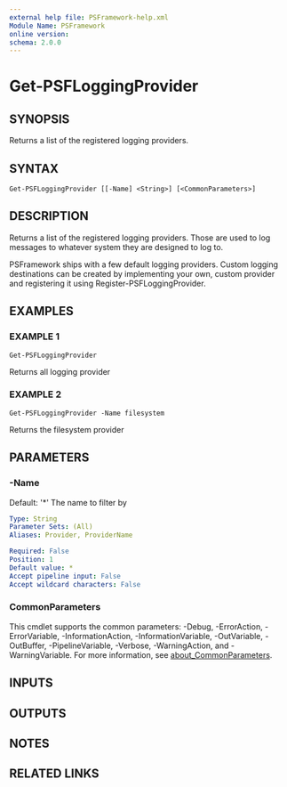 ```yaml
---
external help file: PSFramework-help.xml
Module Name: PSFramework
online version:
schema: 2.0.0
---
```


# Get-PSFLoggingProvider

## SYNOPSIS
Returns a list of the registered logging providers.

## SYNTAX

```
Get-PSFLoggingProvider [[-Name] <String>] [<CommonParameters>]
```

## DESCRIPTION
Returns a list of the registered logging providers.
Those are used to log messages to whatever system they are designed to log to.

PSFramework ships with a few default logging providers.
Custom logging destinations can be created by implementing your own, custom provider and registering it using Register-PSFLoggingProvider.

## EXAMPLES

### EXAMPLE 1
```
Get-PSFLoggingProvider
```

Returns all logging provider

### EXAMPLE 2
```
Get-PSFLoggingProvider -Name filesystem
```

Returns the filesystem provider

## PARAMETERS

### -Name
Default: '*'
The name to filter by

```yaml
Type: String
Parameter Sets: (All)
Aliases: Provider, ProviderName

Required: False
Position: 1
Default value: *
Accept pipeline input: False
Accept wildcard characters: False
```

### CommonParameters
This cmdlet supports the common parameters: -Debug, -ErrorAction, -ErrorVariable, -InformationAction, -InformationVariable, -OutVariable, -OutBuffer, -PipelineVariable, -Verbose, -WarningAction, and -WarningVariable. For more information, see [about_CommonParameters](http://go.microsoft.com/fwlink/?LinkID=113216).

## INPUTS

## OUTPUTS

## NOTES

## RELATED LINKS
